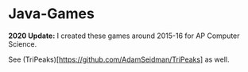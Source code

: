 # Java-Games
**2020 Update:** I created these games around 2015-16 for AP Computer Science.  
  
  See (TriPeaks)[https://github.com/AdamSeidman/TriPeaks] as well.  
  
